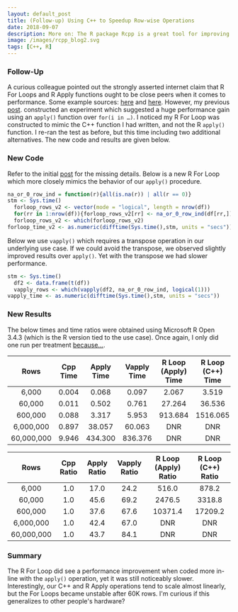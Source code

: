 ```yaml
---
layout: default_post
title: (Follow-up) Using C++ to Speedup Row-wise Operations
date: 2018-09-07
description: More on: The R package Rcpp is a great tool for improving your code’s performance.  
image: /images/rcpp_blog2.svg
tags: [C++, R]
---
```


### Follow-Up
A curious colleague pointed out the strongly asserted internet claim that R For Loops and R Apply functions ought to be close peers when it comes to performance. Some example sources: <a href="https://stackoverflow.com/questions/2275896/is-rs-apply-family-more-than-syntactic-sugar">here</a> and <a href="https://support.rstudio.com/hc/en-us/articles/218221837-Profiling-with-RStudio">here</a>. However, my previous <a href="https://chrisdienes.github.io/blog/2018/08/22/cpp-rowwise-ops">post</a>.  constructed an experiment which suggested a huge performance gain using an `apply()` function over `for(i in …)`. I noticed my R For Loop was constructed to mimic the C++ function I had written, and not the R `apply()` function. I re-ran the test as before, but this time including two additional alternatives. The new code and results are given below.  

### New Code     

Refer to the initial <a href="https://chrisdienes.github.io/blog/2018/08/22/cpp-rowwise-ops">post</a> for the missing details. Below is a new R For Loop which more closely mimics the behavior of our `apply()` procedure.  

```r
na_or_0_row_ind = function(r){all(is.na(r)) | all(r == 0)}
stm <- Sys.time()
  forloop_rows_v2 <- vector(mode = "logical", length = nrow(df))
  for(rr in 1:nrow(df)){forloop_rows_v2[rr] <- na_or_0_row_ind(df[rr,])}
  forloop_rows_v2 <- which(forloop_rows_v2)
forloop_time_v2 <- as.numeric(difftime(Sys.time(),stm, units = "secs"))
```

Below we use `vapply()` which requires a transpose operation in our underlying use case. If we could avoid the transpose, we observed slightly improved results over `apply()`. Yet with the transpose we had slower performance.

```r
stm <- Sys.time()
  df2 <- data.frame(t(df))
  vapply_rows <- which(vapply(df2, na_or_0_row_ind, logical(1)))
vapply_time <- as.numeric(difftime(Sys.time(),stm, units = "secs"))
```

 
### New Results

The below times and time ratios were obtained using Microsoft R Open 3.4.3 (which is the R version tied to the use case). Once again, I only did one run per treatment <a href="https://www.youtube.com/watch?v=bFEoMO0pc7k">because…</a>.  

| Rows                | Cpp Time       |  Apply Time       | Vapply Time  | R Loop (Apply) Time | R Loop (C++) Time | 
| :-----------------: | :------------: | :---------------: | :----------: | :-----------------: | :---------------: |
| 6,000               | 0.004          | 0.068             | 0.097        | 2.067               | 3.519             | 
| 60,000	            | 0.011          | 0.502             | 0.761        | 27.264              | 36.536            |
| 600,000	            | 0.088          | 3.317             | 5.953        | 913.684             | 1516.065          | 
| 6,000,000           | 0.897          | 38.057            | 60.063       | DNR                 | DNR               |
| 60,000,000          | 9.946          | 434.300           | 836.376      | DNR                 | DNR               |

| Rows                | Cpp Ratio      |  Apply Ratio      | Vapply Ratio | R Loop (Apply) Ratio | R Loop (C++) Ratio | 
| :-----------------: | :------------: | :---------------: | :----------: | :------------------: | :----------------: |
| 6,000               | 1.0            | 17.0              | 24.2         | 516.0                | 878.2              | 
| 60,000	            | 1.0            | 45.6              | 69.2         | 2476.5               | 3318.8             |
| 600,000	            | 1.0            | 37.6              | 67.6         | 10371.4              | 17209.2            | 
| 6,000,000           | 1.0            | 42.4              | 67.0         | DNR                  | DNR                |
| 60,000,000          | 1.0            | 43.7              | 84.1         | DNR                  | DNR                |

### Summary

The R For Loop did see a performance improvement when coded more in-line with the `apply()` operation, yet it was still noticeably slower. Interestingly, our C++ and R Apply operations tend to scale almost linearly, but the For Loops became unstable after 60K rows. I'm curious if this generalizes to other people's hardware?  
